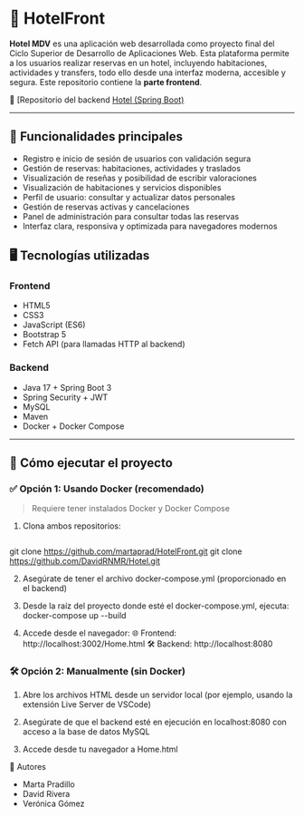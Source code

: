 # 🏨 HotelFront

**Hotel MDV** es una aplicación web desarrollada como proyecto final del Ciclo Superior de Desarrollo de Aplicaciones Web. Esta plataforma permite a los usuarios realizar reservas en un hotel, incluyendo habitaciones, actividades y transfers, todo ello desde una interfaz moderna, accesible y segura. Este repositorio contiene la **parte frontend**.

🔗 [Repositorio del backend [Hotel (Spring Boot)](https://github.com/DavidRNMR/Hotel)

---

## 🌟 Funcionalidades principales

- Registro e inicio de sesión de usuarios con validación segura
- Gestión de reservas: habitaciones, actividades y traslados
- Visualización de reseñas y posibilidad de escribir valoraciones
- Visualización de habitaciones y servicios disponibles
- Perfil de usuario: consultar y actualizar datos personales
- Gestión de reservas activas y cancelaciones
- Panel de administración para consultar todas las reservas
- Interfaz clara, responsiva y optimizada para navegadores modernos

## 🖥️ Tecnologías utilizadas

### Frontend

- HTML5
- CSS3
- JavaScript (ES6)
- Bootstrap 5
- Fetch API (para llamadas HTTP al backend)

### Backend

- Java 17 + Spring Boot 3
- Spring Security + JWT
- MySQL
- Maven
- Docker + Docker Compose

---

## 🚀 Cómo ejecutar el proyecto

### ✅ Opción 1: Usando Docker (recomendado)

> Requiere tener instalados Docker y Docker Compose

1. Clona ambos repositorios:
   ```bash
  git clone https://github.com/martaprad/HotelFront.git
  git clone https://github.com/DavidRNMR/Hotel.git

2. Asegúrate de tener el archivo docker-compose.yml (proporcionado en el backend)

3. Desde la raíz del proyecto donde esté el docker-compose.yml, ejecuta:
  docker-compose up --build

4. Accede desde el navegador:
  🌐 Frontend: http://localhost:3002/Home.html
  🛠️ Backend: http://localhost:8080

### 🛠️ Opción 2: Manualmente (sin Docker)
1. Abre los archivos HTML desde un servidor local (por ejemplo, usando la extensión Live Server de VSCode)

2. Asegúrate de que el backend esté en ejecución en localhost:8080 con acceso a la base de datos MySQL

3. Accede desde tu navegador a Home.html

👥 Autores
- Marta Pradillo
- David Rivera
- Verónica Gómez
